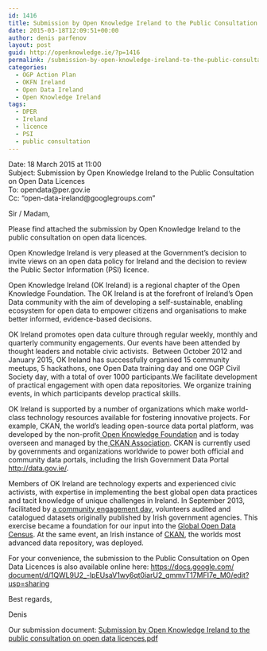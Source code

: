 ```yaml
---
id: 1416
title: Submission by Open Knowledge Ireland to the Public Consultation on Open Data Licences
date: 2015-03-18T12:09:51+00:00
author: denis parfenov
layout: post
guid: http://openknowledge.ie/?p=1416
permalink: /submission-by-open-knowledge-ireland-to-the-public-consultation-on-open-data-licences/
categories:
  - OGP Action Plan
  - OKFN Ireland
  - Open Data Ireland
  - Open Knowledge Ireland
tags:
  - DPER
  - Ireland
  - licence
  - PSI
  - public consultation
---
```

<p dir="ltr">
  Date: 18 March 2015 at 11:00<br /> Subject: Submission by Open Knowledge Ireland to the Public Consultation on Open Data Licences<br /> To: opendata@per.gov.ie<br /> Cc: &#8220;open-data-ireland@googlegroups.com&#8221; <open-data-ireland@googlegroups.com>
</p>

<p dir="ltr">
  <p dir="ltr">
    Sir / Madam,
  </p>
  
  <p dir="ltr">
    Please find attached the submission by Open Knowledge Ireland to the public consultation on open data licences.
  </p>
  
  <p dir="ltr">
    Open Knowledge Ireland is very pleased at the Government’s decision to invite views on an open data policy for Ireland and the decision to review the Public Sector Information (PSI) licence.
  </p>
  
  <p dir="ltr">
    Open Knowledge Ireland (OK Ireland) is a regional chapter of the Open Knowledge Foundation. The OK Ireland is at the forefront of Ireland’s Open Data community with the aim of developing a self-sustainable, enabling ecosystem for open data to empower citizens and organisations to make better informed, evidence-based decisions.
  </p>
  
  <p dir="ltr">
    OK Ireland promotes open data culture through regular weekly, monthly and quarterly community engagements. Our events have been attended by thought leaders and notable civic activists.  Between October 2012 and January 2015, OK Ireland has successfully organised 15 community meetups, 5 hackathons, one Open Data training day and one OGP Civil Society day, with a total of over 1000 participants.We facilitate development of practical engagement with open data repositories. We organize training events, in which participants develop practical skills.
  </p>
  
  <p dir="ltr">
    OK Ireland is supported by a number of organizations which make world-class technology resources available for fostering innovative projects. For example, CKAN, the world’s leading open-source data portal platform, was developed by the non-profit<a href="http://okfn.org" target="_blank"> Open Knowledge Foundation</a> and is today overseen and managed by the<a href="http://ckan.org/about/association/" target="_blank"> CKAN Association</a>. CKAN is currently used by governments and organizations worldwide to power both official and community data portals, including the Irish Government Data Portal<a href="http://data.gov.ie/" target="_blank"> http://data.gov.ie/</a>.
  </p>
  
  <p>
    Members of OK Ireland are technology experts and experienced civic activists, with expertise in implementing the best global open data practices and tacit knowledge of unique challenges in Ireland. In September 2013, facilitated by <a href="/ckan-hackathon-hello-from-okf-ireland/" target="_blank">a community engagement day</a>, volunteers audited and catalogued datasets originally published by Irish government agencies. This exercise became a foundation for our input into the <a href="http://index.okfn.org/place/" target="_blank">Global Open Data Census</a>. At the same event, an Irish instance of <a href="http://ckan.org/" target="_blank">CKAN</a>, the worlds most advanced data repository, was deployed.
  </p>
  
  <p>
    For your convenience, the submission to the Public Consultation on Open Data Licences is also available online here: <a href="https://docs.google.com/document/d/1QWL9U2_-lpEUsaV1wy6qt0iarU2_qmmvT17MFI7e_M0/edit?usp=sharing" target="_blank">https://docs.google.com/<wbr />document/d/1QWL9U2_-<wbr />lpEUsaV1wy6qt0iarU2_<wbr />qmmvT17MFI7e_M0/edit?usp=<wbr />sharing</a>
  </p>
  
  <p dir="ltr">
    Best regards,
  </p>
  
  <p>
    Denis
  </p>
  
  <p>
    Our submission document: <a href="/wp-content/uploads/2015/03/SubmissionbyOpenKnowledgeIrelandtothepublicconsultationonopendatalicences.pdf">Submission by Open Knowledge Ireland to the public consultation on open data licences.pdf</a>
  </p>